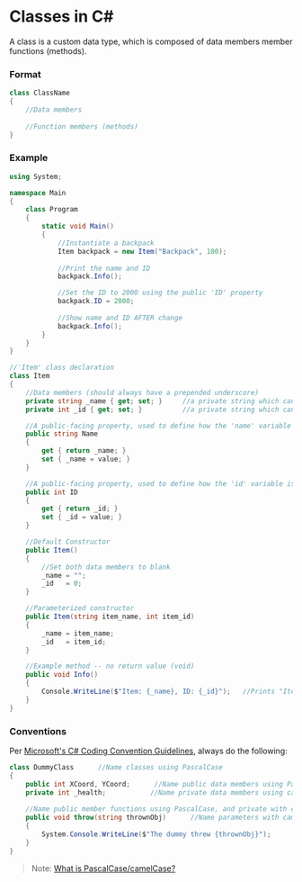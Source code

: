 # Classes in C#
A class is a custom data type, which is composed of data members member functions (methods).

### Format
```C#
class ClassName
{
    //Data members
    
    //Function members (methods)
}
```

### Example
```C#
using System;

namespace Main
{
    class Program
    {
        static void Main()
        {
            //Instantiate a backpack
            Item backpack = new Item("Backpack", 100);
            
            //Print the name and ID
            backpack.Info();

            //Set the ID to 2000 using the public 'ID' property
            backpack.ID = 2000;
            
            //Show name and ID AFTER change
            backpack.Info();
        }
    }
}

//'Item' class declaration
class Item
{ 
    //Data members (should always have a prepended underscore)
    private string _name { get; set; }     //a private string which can be read and written
    private int _id { get; set; }          //a private string which can be read and written

    //A public-facing property, used to define how the 'name' variable is read and written
    public string Name
    {
        get { return _name; }
        set { _name = value; }
    }

    //A public-facing property, used to define how the 'id' variable is read and written
    public int ID
    {
        get { return _id; }
        set { _id = value; }
    }

    //Default Constructor
    public Item()
    {
        //Set both data members to blank
        _name = "";
        _id   = 0;
    }

    //Parameterized constructor
    public Item(string item_name, int item_id)
    {
        _name = item_name;
        _id   = item_id;
    }

    //Example method -- no return value (void)
    public void Info()
    {
        Console.WriteLine($"Item: {_name}, ID: {_id}");   //Prints "Item: <item>, ID: <id>"
    }
}
```

### Conventions
Per [Microsoft's C# Coding Convention Guidelines](https://docs.microsoft.com/en-us/dotnet/csharp/fundamentals/coding-style/coding-conventions), always do the following:
```C#
class DummyClass      //Name classes using PascalCase
{
    public int XCoord, YCoord;      //Name public data members using PascalCase
    private int _health;           //Name private data members using camelCase AND prepending an underscore, _
    
    //Name public member functions using PascalCase, and private with camelCase
    public void throw(string thrownObj)      //Name parameters with camelCase
    {
        System.Console.WriteLine($"The dummy threw {thrownObj}");
    }
}
```
> Note: [What is PascalCase/camelCase?](https://techterms.com/definition/pascalcase)
